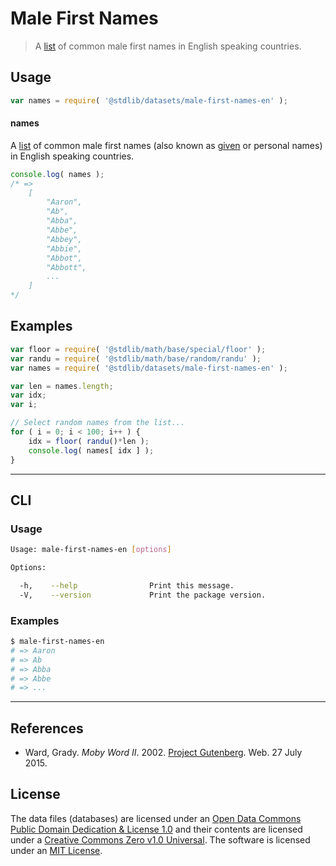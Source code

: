# Male First Names

> A [list][moby-word] of common male first names in English speaking countries.


<!-- <usage> -->

## Usage

``` javascript
var names = require( '@stdlib/datasets/male-first-names-en' );
```

#### names

A [list][moby-word] of common male first names (also known as [given][given-name] or personal names) in English speaking countries.

``` javascript
console.log( names );
/* =>
    [
        "Aaron",
        "Ab",
        "Abba",
        "Abbe",
        "Abbey",
        "Abbie",
        "Abbot",
        "Abbott",
        ...
    ]
*/
```

<!-- </usage> -->


<!-- <examples> -->

<!-- TODO: more creative example. -->

## Examples

``` javascript
var floor = require( '@stdlib/math/base/special/floor' );
var randu = require( '@stdlib/math/base/random/randu' );
var names = require( '@stdlib/datasets/male-first-names-en' );

var len = names.length;
var idx;
var i;

// Select random names from the list...
for ( i = 0; i < 100; i++ ) {
    idx = floor( randu()*len );
    console.log( names[ idx ] );
}
```

<!-- </examples> -->


<!-- <cli> -->

---

## CLI

<!-- <usage> -->

### Usage

``` bash
Usage: male-first-names-en [options]

Options:

  -h,    --help                Print this message.
  -V,    --version             Print the package version.
```

<!-- </usage> -->


<!-- <examples> -->

### Examples

``` bash
$ male-first-names-en
# => Aaron
# => Ab
# => Abba
# => Abbe
# => ...
```

<!-- </examples> -->

<!-- </cli> -->


<!-- <references> -->

---

## References

* Ward, Grady. *Moby Word II*. 2002. [Project Gutenberg][moby-word]. Web. 27 July 2015.

<!-- </references> -->


<!-- <license> -->

## License

The data files (databases) are licensed under an [Open Data Commons Public Domain Dedication & License 1.0][pddl-1.0] and their contents are licensed under a [Creative Commons Zero v1.0 Universal][cc0]. The software is licensed under an [MIT License][mit-license].

<!-- </license> -->


<!-- <links> -->

[pddl-1.0]: http://opendatacommons.org/licenses/pddl/1.0/
[cc0]: https://creativecommons.org/publicdomain/zero/1.0
[mit-license]: http://opensource.org/licenses/MIT

[given-name]: https://en.wikipedia.org/wiki/Given_name
[moby-word]: http://www.gutenberg.org/files/3201/3201.txt

<!-- </links> -->
